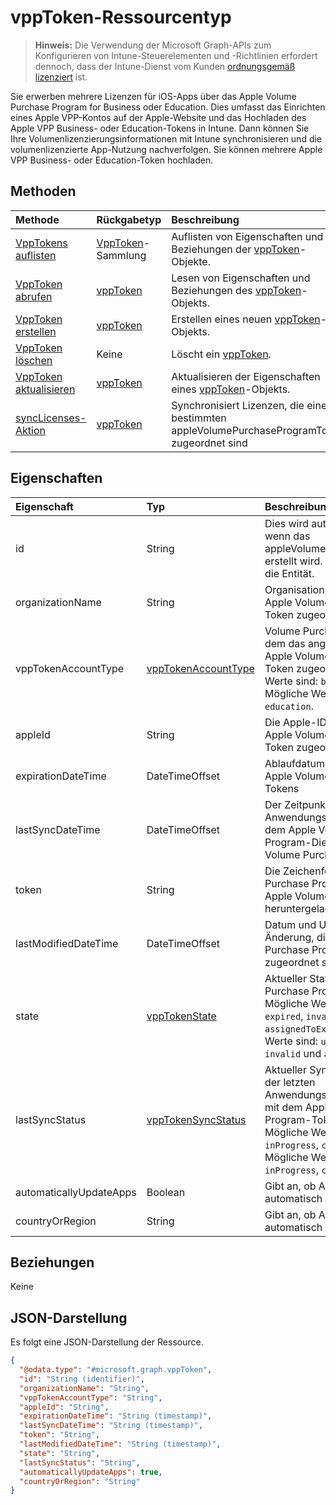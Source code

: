 # <a name="vpptoken-resource-type"></a>vppToken-Ressourcentyp

> **Hinweis:** Die Verwendung der Microsoft Graph-APIs zum Konfigurieren von Intune-Steuerelementen und -Richtlinien erfordert dennoch, dass der Intune-Dienst vom Kunden [ordnungsgemäß lizenziert](https://go.microsoft.com/fwlink/?linkid=839381) ist.

Sie erwerben mehrere Lizenzen für iOS-Apps über das Apple Volume Purchase Program for Business oder Education. Dies umfasst das Einrichten eines Apple VPP-Kontos auf der Apple-Website und das Hochladen des Apple VPP Business- oder Education-Tokens in Intune. Dann können Sie Ihre Volumenlizenzierungsinformationen mit Intune synchronisieren und die volumenlizenzierte App-Nutzung nachverfolgen. Sie können mehrere Apple VPP Business- oder Education-Token hochladen.
## <a name="methods"></a>Methoden
|Methode|Rückgabetyp|Beschreibung|
|:---|:---|:---|
|[VppTokens auflisten](../api/intune_onboarding_vpptoken_list.md)|[VppToken](../resources/intune_onboarding_vpptoken.md)-Sammlung|Auflisten von Eigenschaften und Beziehungen der [vppToken](../resources/intune_onboarding_vpptoken.md)-Objekte.|
|[VppToken abrufen](../api/intune_onboarding_vpptoken_get.md)|[vppToken](../resources/intune_onboarding_vpptoken.md)|Lesen von Eigenschaften und Beziehungen des [vppToken](../resources/intune_onboarding_vpptoken.md)-Objekts.|
|[VppToken erstellen](../api/intune_onboarding_vpptoken_create.md)|[vppToken](../resources/intune_onboarding_vpptoken.md)|Erstellen eines neuen [vppToken](../resources/intune_onboarding_vpptoken.md)-Objekts.|
|[VppToken löschen](../api/intune_onboarding_vpptoken_delete.md)|Keine|Löscht ein [vppToken](../resources/intune_onboarding_vpptoken.md).|
|[VppToken aktualisieren](../api/intune_onboarding_vpptoken_update.md)|[vppToken](../resources/intune_onboarding_vpptoken.md)|Aktualisieren der Eigenschaften eines [vppToken](../resources/intune_onboarding_vpptoken.md)-Objekts.|
|[syncLicenses-Aktion](../api/intune_onboarding_vpptoken_synclicenses.md)|[vppToken](../resources/intune_onboarding_vpptoken.md)|Synchronisiert Lizenzen, die einem bestimmten appleVolumePurchaseProgramToken zugeordnet sind|

## <a name="properties"></a>Eigenschaften
|Eigenschaft|Typ|Beschreibung|
|:---|:---|:---|
|id|String|Dies wird automatisch generiert, wenn das appleVolumePurchaseProgramToken erstellt wird. Es ist der Schlüssel für die Entität.|
|organizationName|String|Organisation, die dem Apple Volume Purchase Program-Token zugeordnet ist|
|vppTokenAccountType|[vppTokenAccountType](../resources/intune_shared_vpptokenaccounttype.md)|Volume Purchase Program-Typ, dem das angegebene Apple Volume Purchase Program-Token zugeordnet ist. Mögliche Werte sind: `business` und `education`. Mögliche Werte sind: `business` und `education`.|
|appleId|String|Die Apple-ID, die dem Apple Volume Purchase Program-Token zugeordnet ist.|
|expirationDateTime|DateTimeOffset|Ablaufdatum und -Uhrzeit des Apple Volume Purchase Program-Tokens|
|lastSyncDateTime|DateTimeOffset|Der Zeitpunkt der letzten Anwendungssynchronisierung mit dem Apple Volume Purchase Program-Dienst mithilfe des Apple Volume Purchase Program-Tokens.|
|token|String|Die Zeichenfolge des Apple Volume Purchase Program-Tokens, die vom Apple Volume Purchase Program heruntergeladen wurde.|
|lastModifiedDateTime|DateTimeOffset|Datum und Uhrzeit der letzten Änderung, die dem Apple Volume Purchase Program-Token zugeordnet sind.|
|state|[vppTokenState](../resources/intune_onboarding_vpptokenstate.md)|Aktueller Status des Apple Volume Purchase Program-Tokens. Mögliche Werte sind: `unknown`, `valid`, `expired`, `invalid` und `assignedToExternalMDM`. Mögliche Werte sind: `unknown`, `valid`, `expired`, `invalid` und `assignedToExternalMDM`.|
|lastSyncStatus|[vppTokenSyncStatus](../resources/intune_onboarding_vpptokensyncstatus.md)|Aktueller Synchronisierungsstatus der letzten Anwendungssynchronisierung, die mit dem Apple Volume Purchase Program-Token ausgelöst wurde. Mögliche Werte sind: `none`, `inProgress`, `completed` und `failed`. Mögliche Werte sind: `none`, `inProgress`, `completed` und `failed`.|
|automaticallyUpdateApps|Boolean|Gibt an, ob Apps für das VPP-Token automatisch aktualisiert werden.|
|countryOrRegion|String|Gibt an, ob Apps für das VPP-Token automatisch aktualisiert werden.|

## <a name="relationships"></a>Beziehungen
Keine
## <a name="json-representation"></a>JSON-Darstellung
Es folgt eine JSON-Darstellung der Ressource.
<!-- {
  "blockType": "resource",
  "keyProperty": "id",
  "@odata.type": "microsoft.graph.vppToken"
}
-->
``` json
{
  "@odata.type": "#microsoft.graph.vppToken",
  "id": "String (identifier)",
  "organizationName": "String",
  "vppTokenAccountType": "String",
  "appleId": "String",
  "expirationDateTime": "String (timestamp)",
  "lastSyncDateTime": "String (timestamp)",
  "token": "String",
  "lastModifiedDateTime": "String (timestamp)",
  "state": "String",
  "lastSyncStatus": "String",
  "automaticallyUpdateApps": true,
  "countryOrRegion": "String"
}
```



